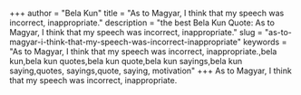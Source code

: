 +++
author = "Bela Kun"
title = "As to Magyar, I think that my speech was incorrect, inappropriate."
description = "the best Bela Kun Quote: As to Magyar, I think that my speech was incorrect, inappropriate."
slug = "as-to-magyar-i-think-that-my-speech-was-incorrect-inappropriate"
keywords = "As to Magyar, I think that my speech was incorrect, inappropriate.,bela kun,bela kun quotes,bela kun quote,bela kun sayings,bela kun saying,quotes, sayings,quote, saying, motivation"
+++
As to Magyar, I think that my speech was incorrect, inappropriate.
